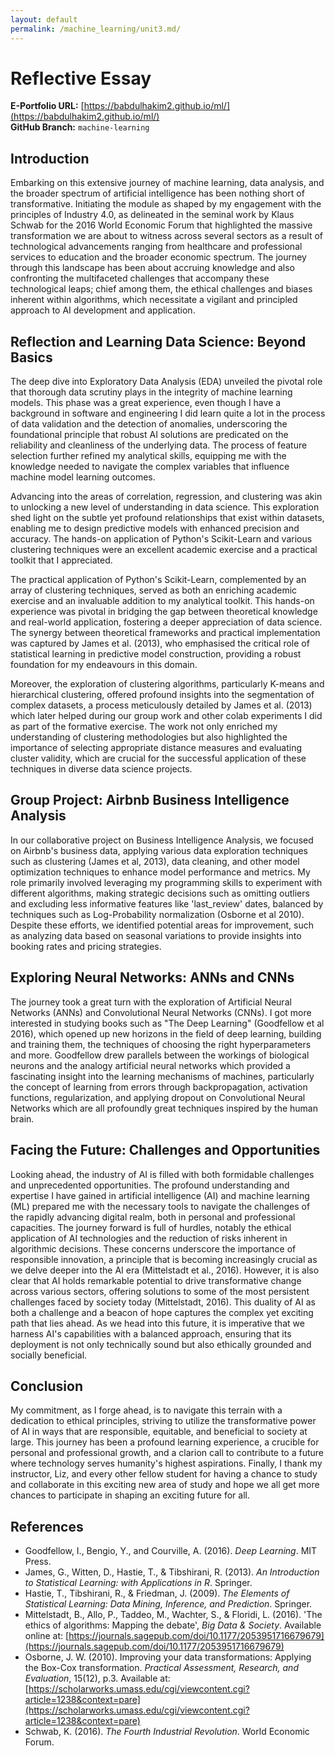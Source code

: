 ```yaml
---
layout: default
permalink: /machine_learning/unit3.md/
---
```


# Reflective Essay

**E-Portfolio URL:** [https://babdulhakim2.github.io/ml/](https://babdulhakim2.github.io/ml/)  
**GitHub Branch:** `machine-learning`

## Introduction

Embarking on this extensive journey of machine learning, data analysis, and the broader spectrum of artificial intelligence has been nothing short of transformative. Initiating the module as shaped by my engagement with the principles of Industry 4.0, as delineated in the seminal work by Klaus Schwab for the 2016 World Economic Forum that highlighted the massive transformation we are about to witness across several sectors as a result of technological advancements ranging from healthcare and professional services to education and the broader economic spectrum. The journey through this landscape has been about accruing knowledge and also confronting the multifaceted challenges that accompany these technological leaps; chief among them, the ethical challenges and biases inherent within algorithms, which necessitate a vigilant and principled approach to AI development and application.

## Reflection and Learning Data Science: Beyond Basics

The deep dive into Exploratory Data Analysis (EDA) unveiled the pivotal role that thorough data scrutiny plays in the integrity of machine learning models. This phase was a great experience, even though I have a background in software and engineering I did learn quite a lot in the process of data validation and the detection of anomalies, underscoring the foundational principle that robust AI solutions are predicated on the reliability and cleanliness of the underlying data. The process of feature selection further refined my analytical skills, equipping me with the knowledge needed to navigate the complex variables that influence machine model learning outcomes.

Advancing into the areas of correlation, regression, and clustering was akin to unlocking a new level of understanding in data science. This exploration shed light on the subtle yet profound relationships that exist within datasets, enabling me to design predictive models with enhanced precision and accuracy. The hands-on application of Python's Scikit-Learn and various clustering techniques were an excellent academic exercise and a practical toolkit that I appreciated.

The practical application of Python's Scikit-Learn, complemented by an array of clustering techniques, served as both an enriching academic exercise and an invaluable addition to my analytical toolkit. This hands-on experience was pivotal in bridging the gap between theoretical knowledge and real-world application, fostering a deeper appreciation of data science. The synergy between theoretical frameworks and practical implementation was captured by James et al. (2013), who emphasised the critical role of statistical learning in predictive model construction, providing a robust foundation for my endeavours in this domain.

Moreover, the exploration of clustering algorithms, particularly K-means and hierarchical clustering, offered profound insights into the segmentation of complex datasets, a process meticulously detailed by James et al. (2013) which later helped during our group work and other colab experiments I did as part of the formative exercise. The work not only enriched my understanding of clustering methodologies but also highlighted the importance of selecting appropriate distance measures and evaluating cluster validity, which are crucial for the successful application of these techniques in diverse data science projects.

## Group Project: Airbnb Business Intelligence Analysis

In our collaborative project on Business Intelligence Analysis, we focused on Airbnb's business data, applying various data exploration techniques such as clustering (James et al, 2013), data cleaning, and other model optimization techniques to enhance model performance and metrics. My role primarily involved leveraging my programming skills to experiment with different algorithms, making strategic decisions such as omitting outliers and excluding less informative features like 'last_review' dates, balanced by techniques such as Log-Probability normalization (Osborne et al 2010). Despite these efforts, we identified potential areas for improvement, such as analyzing data based on seasonal variations to provide insights into booking rates and pricing strategies.

## Exploring Neural Networks: ANNs and CNNs

The journey took a great turn with the exploration of Artificial Neural Networks (ANNs) and Convolutional Neural Networks (CNNs). I got more interested in studying books such as "The Deep Learning" (Goodfellow et al 2016), which opened up new horizons in the field of deep learning, building and training them, the techniques of choosing the right hyperparameters and more. Goodfellow drew parallels between the workings of biological neurons and the analogy artificial neural networks which provided a fascinating insight into the learning mechanisms of machines, particularly the concept of learning from errors through backpropagation, activation functions, regularization, and applying dropout on Convolutional Neural Networks which are all profoundly great techniques inspired by the human brain.

## Facing the Future: Challenges and Opportunities

Looking ahead, the industry of AI is filled with both formidable challenges and unprecedented opportunities. The profound understanding and expertise I have gained in artificial intelligence (AI) and machine learning (ML) prepared me with the necessary tools to navigate the challenges of the rapidly advancing digital realm, both in personal and professional capacities. The journey forward is full of hurdles, notably the ethical application of AI technologies and the reduction of risks inherent in algorithmic decisions. These concerns underscore the importance of responsible innovation, a principle that is becoming increasingly crucial as we delve deeper into the AI era (Mittelstadt et al., 2016). However, it is also clear that AI holds remarkable potential to drive transformative change across various sectors, offering solutions to some of the most persistent challenges faced by society today (Mittelstadt, 2016). This duality of AI as both a challenge and a beacon of hope captures the complex yet exciting path that lies ahead. As we head into this future, it is imperative that we harness AI's capabilities with a balanced approach, ensuring that its deployment is not only technically sound but also ethically grounded and socially beneficial.

## Conclusion

My commitment, as I forge ahead, is to navigate this terrain with a dedication to ethical principles, striving to utilize the transformative power of AI in ways that are responsible, equitable, and beneficial to society at large. This journey has been a profound learning experience, a crucible for personal and professional growth, and a clarion call to contribute to a future where technology serves humanity's highest aspirations. Finally, I thank my instructor, Liz, and every other fellow student for having a chance to study and collaborate in this exciting new area of study and hope we all get more chances to participate in shaping an exciting future for all.

## References

- Goodfellow, I., Bengio, Y., and Courville, A. (2016). _Deep Learning_. MIT Press.
- James, G., Witten, D., Hastie, T., & Tibshirani, R. (2013). _An Introduction to Statistical Learning: with Applications in R_. Springer.
- Hastie, T., Tibshirani, R., & Friedman, J. (2009). _The Elements of Statistical Learning: Data Mining, Inference, and Prediction_. Springer.
- Mittelstadt, B., Allo, P., Taddeo, M., Wachter, S., & Floridi, L. (2016). 'The ethics of algorithms: Mapping the debate', _Big Data & Society_. Available online at: [https://journals.sagepub.com/doi/10.1177/2053951716679679](https://journals.sagepub.com/doi/10.1177/2053951716679679)
- Osborne, J. W. (2010). Improving your data transformations: Applying the Box-Cox transformation. _Practical Assessment, Research, and Evaluation_, 15(12), p.3. Available at: [https://scholarworks.umass.edu/cgi/viewcontent.cgi?article=1238&context=pare](https://scholarworks.umass.edu/cgi/viewcontent.cgi?article=1238&context=pare)
- Schwab, K. (2016). _The Fourth Industrial Revolution_. World Economic Forum.
